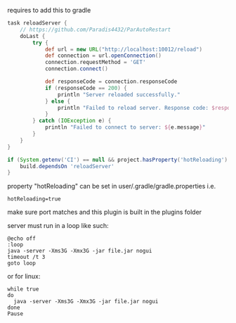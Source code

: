 requires to add this to gradle

```gradle
task reloadServer {
    // https://github.com/Paradis4432/ParAutoRestart
    doLast {
        try {
            def url = new URL("http://localhost:10012/reload")
            def connection = url.openConnection()
            connection.requestMethod = 'GET'
            connection.connect()

            def responseCode = connection.responseCode
            if (responseCode == 200) {
                println "Server reloaded successfully."
            } else {
                println "Failed to reload server. Response code: $responseCode"
            }
        } catch (IOException e) {
            println "Failed to connect to server: ${e.message}"
        }
    }
}

if (System.getenv('CI') == null && project.hasProperty('hotReloading') && project.property('hotReloading').toBoolean()) {
    build.dependsOn 'reloadServer'
}
```

property "hotReloading" can be set in 
user/.gradle/gradle.properties
i.e.
```shell
hotReloading=true
```

make sure port matches and this plugin is built in the plugins folder

server must run in a loop like such:
```
@echo off
:loop
java -server -Xms3G -Xmx3G -jar file.jar nogui
timeout /t 3
goto loop
```

or for linux:
```shell
while true
do
  java -server -Xms3G -Xmx3G -jar file.jar nogui 
done
Pause
```


